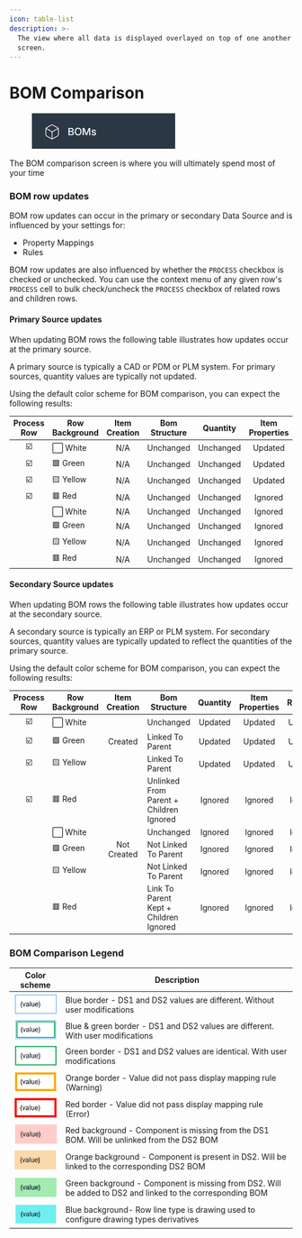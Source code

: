 ```yaml
---
icon: table-list
description: >-
  The view where all data is displayed overlayed on top of one another on
  screen.
---
```


# BOM Comparison

<figure><img src="../.gitbook/assets/image.png" alt=""><figcaption></figcaption></figure>

The BOM comparison screen is where you will ultimately spend most of your time

### BOM row updates

BOM row updates can occur in the primary or secondary Data Source and is influenced by your settings for:

* Property Mappings
* Rules

BOM row updates are also influenced by whether the `PROCESS` checkbox is checked or unchecked. You can use the context menu of any given row's `PROCESS` cell to bulk check/uncheck the `PROCESS` checkbox of related rows and children rows.

#### Primary Source updates

When updating BOM rows the following table illustrates how updates occur at the primary source.

A primary source is typically a CAD or PDM or PLM system. For primary sources, quantity values are typically not updated.

Using the default color scheme for BOM comparison, you can expect the following results:

<table data-full-width="false"><thead><tr><th align="center">Process Row</th><th>Row Background</th><th align="center">Item Creation</th><th>Bom Structure</th><th align="center">Quantity</th><th align="center">Item Properties</th><th align="center">Routings</th><th align="center">Derivatives</th></tr></thead><tbody><tr><td align="center">☑️</td><td>⬜ White</td><td align="center">N/A</td><td>Unchanged</td><td align="center">Unchanged</td><td align="center">Updated</td><td align="center">N/A</td><td align="center">N/A</td></tr><tr><td align="center">☑️</td><td>🟩 Green</td><td align="center">N/A</td><td>Unchanged</td><td align="center">Unchanged</td><td align="center">Updated</td><td align="center">N/A</td><td align="center">N/A</td></tr><tr><td align="center">☑️</td><td>🟨 Yellow</td><td align="center">N/A</td><td>Unchanged</td><td align="center">Unchanged</td><td align="center">Updated</td><td align="center">N/A</td><td align="center">N/A</td></tr><tr><td align="center">☑️</td><td>🟥 Red</td><td align="center">N/A</td><td>Unchanged</td><td align="center">Unchanged</td><td align="center">Ignored</td><td align="center">N/A</td><td align="center">N/A</td></tr><tr><td align="center"></td><td>⬜ White</td><td align="center">N/A</td><td>Unchanged</td><td align="center">Unchanged</td><td align="center">Ignored</td><td align="center">N/A</td><td align="center">N/A</td></tr><tr><td align="center"></td><td>🟩 Green</td><td align="center">N/A</td><td>Unchanged</td><td align="center">Unchanged</td><td align="center">Ignored</td><td align="center">N/A</td><td align="center">N/A</td></tr><tr><td align="center"></td><td>🟨 Yellow</td><td align="center">N/A</td><td>Unchanged</td><td align="center">Unchanged</td><td align="center">Ignored</td><td align="center">N/A</td><td align="center">N/A</td></tr><tr><td align="center"></td><td>🟥 Red</td><td align="center">N/A</td><td>Unchanged</td><td align="center">Unchanged</td><td align="center">Ignored</td><td align="center">N/A</td><td align="center">N/A</td></tr></tbody></table>

#### Secondary Source updates

When updating BOM rows the following table illustrates how updates occur at the secondary source.

A secondary source is typically an ERP or PLM system. For secondary sources, quantity values are typically updated to reflect the quantities of the primary source.

Using the default color scheme for BOM comparison, you can expect the following results:

<table data-full-width="false"><thead><tr><th width="162" align="center">Process Row</th><th>Row Background</th><th align="center">Item Creation</th><th>Bom Structure</th><th align="center">Quantity</th><th align="center">Item Properties</th><th align="center">Routings</th><th align="center">Derivatives</th></tr></thead><tbody><tr><td align="center">☑️</td><td>⬜ White</td><td align="center"></td><td>Unchanged</td><td align="center">Updated</td><td align="center">Updated</td><td align="center">Updated</td><td align="center">Processed</td></tr><tr><td align="center">☑️</td><td>🟩 Green</td><td align="center">Created</td><td>Linked To Parent</td><td align="center">Updated</td><td align="center">Updated</td><td align="center">Updated</td><td align="center">Processed</td></tr><tr><td align="center">☑️</td><td>🟨 Yellow</td><td align="center"></td><td>Linked To Parent</td><td align="center">Updated</td><td align="center">Updated</td><td align="center">Updated</td><td align="center">Processed</td></tr><tr><td align="center">☑️</td><td>🟥 Red</td><td align="center"></td><td>Unlinked From Parent + Children Ignored</td><td align="center">Ignored</td><td align="center">Ignored</td><td align="center">Ignored</td><td align="center">Ignored</td></tr><tr><td align="center"></td><td>⬜ White</td><td align="center"></td><td>Unchanged</td><td align="center">Ignored</td><td align="center">Ignored</td><td align="center">Ignored</td><td align="center">Ignored</td></tr><tr><td align="center"></td><td>🟩 Green</td><td align="center">Not Created</td><td>Not Linked To Parent</td><td align="center">Ignored</td><td align="center">Ignored</td><td align="center">Ignored</td><td align="center">Ignored</td></tr><tr><td align="center"></td><td>🟨 Yellow</td><td align="center"></td><td>Not Linked To Parent</td><td align="center">Ignored</td><td align="center">Ignored</td><td align="center">Ignored</td><td align="center">Ignored</td></tr><tr><td align="center"></td><td>🟥 Red</td><td align="center"></td><td>Link To Parent Kept + Children Ignored</td><td align="center">Ignored</td><td align="center">Ignored</td><td align="center">Ignored</td><td align="center">Ignored</td></tr></tbody></table>

### BOM Comparison Legend

<table data-full-width="false"><thead><tr><th>Color scheme</th><th>Description</th></tr></thead><tbody><tr><td><img src="../.gitbook/assets/image (20).png" alt="" data-size="original"></td><td>Blue border - DS1 and DS2 values are different. Without user modifications</td></tr><tr><td><img src="../.gitbook/assets/image (11).png" alt="" data-size="original"></td><td>Blue &#x26; green border - DS1 and DS2 values are different. With user modifications</td></tr><tr><td><img src="../.gitbook/assets/image (13).png" alt="" data-size="original"></td><td>Green border - DS1 and DS2 values are identical. With user modifications</td></tr><tr><td><img src="../.gitbook/assets/image (14).png" alt="" data-size="original"></td><td>Orange border - Value did not pass display mapping rule (Warning)</td></tr><tr><td><img src="../.gitbook/assets/image (15).png" alt="" data-size="original"></td><td>Red border - Value did not pass display mapping rule (Error)</td></tr><tr><td><img src="../.gitbook/assets/image (16).png" alt="" data-size="original"></td><td>Red background - Component is missing from the DS1 BOM. Will be unlinked from the DS2 BOM</td></tr><tr><td><img src="../.gitbook/assets/image (17).png" alt="" data-size="original"></td><td>Orange background - Component is present in DS2. Will be linked to the corresponding DS2 BOM</td></tr><tr><td><img src="../.gitbook/assets/image (18).png" alt="" data-size="original"></td><td>Green background - Component is missing from DS2. Will be added to DS2 and linked to the corresponding BOM</td></tr><tr><td><img src="../.gitbook/assets/image (19).png" alt="" data-size="original"></td><td>Blue background- Row line type is drawing used to configure drawing types derivatives</td></tr></tbody></table>
